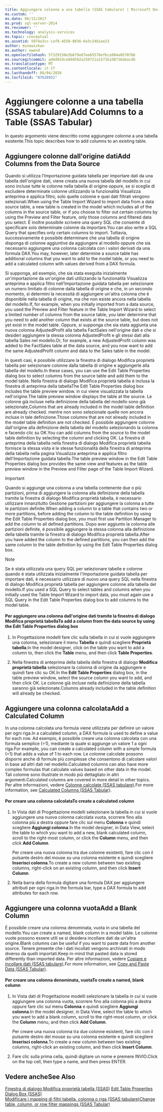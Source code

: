 ```yaml
---
title: Aggiungere colonne a una tabella (SSAS tabulare) | Microsoft Docs
ms.custom: ''
ms.date: 06/13/2017
ms.prod: sql-server-2014
ms.reviewer: ''
ms.technology: analysis-services
ms.topic: conceptual
ms.assetid: 5974a3cc-caf8-4558-8836-6e3c24b1ee23
author: minewiskan
ms.author: owend
ms.openlocfilehash: 5f329150e3b679e67ee65570efbca904a0570786
ms.sourcegitcommit: ad4d92dce894592a259721a1571b1d8736abacdb
ms.translationtype: MT
ms.contentlocale: it-IT
ms.lasthandoff: 08/04/2020
ms.locfileid: "87626931"
---
```

# <a name="add-columns-to-a-table-ssas-tabular"></a><span data-ttu-id="b0261-102">Aggiungere colonne a una tabella (SSAS tabulare)</span><span class="sxs-lookup"><span data-stu-id="b0261-102">Add Columns to a Table (SSAS Tabular)</span></span>
  <span data-ttu-id="b0261-103">In questo argomento viene descritto come aggiungere colonne a una tabella esistente.</span><span class="sxs-lookup"><span data-stu-id="b0261-103">This topic describes how to add columns to an existing table.</span></span>  
  
## <a name="add-columns-from-the-data-source"></a><span data-ttu-id="b0261-104">Aggiungere colonne dall'origine dati</span><span class="sxs-lookup"><span data-stu-id="b0261-104">Add Columns from the Data Source</span></span>  
 <span data-ttu-id="b0261-105">Quando si utilizza l'Importazione guidata tabella per importare dati da una tabella dell'origine dati, viene creata una nuova tabella del modello in cui sono incluse tutte le colonne nella tabella di origine oppure, se si sceglie di escludere determinate colonne utilizzando la funzionalità Visualizza anteprima e applica filtro, solo quelle colonne e quei dati filtrati vengono selezionati.</span><span class="sxs-lookup"><span data-stu-id="b0261-105">When using the Table Import Wizard to import data from a data source table, a new table is created in the model which includes all of the columns in the source table, or if you choose to filter out certain columns by using the Preview and Filter feature, only those columns and filtered data you select.</span></span> <span data-ttu-id="b0261-106">È inoltre possibile scrivere una query SQL che consente di specificare solo determinate colonne da importare.</span><span class="sxs-lookup"><span data-stu-id="b0261-106">You can also write a SQL Query that specifies only certain columns to import.</span></span> <span data-ttu-id="b0261-107">Tuttavia, successivamente è possibile determinare che una tabella di origine disponga di colonne aggiuntive da aggiungere al modello oppure che sia necessario aggiungere una colonna calcolata con i valori derivati da una formula DAX.</span><span class="sxs-lookup"><span data-stu-id="b0261-107">You may, however, later determine a source table has additional columns that you want to add to the model table, or you need to add a calculated column with values derived from a DAX formula.</span></span>  
  
 <span data-ttu-id="b0261-108">Si supponga, ad esempio, che sia stata eseguita inizialmente un'importazione da un'origine dati utilizzando la funzionalità Visualizza anteprima e applica filtro nell'Importazione guidata tabella per selezionare un numero limitato di colonne dalla tabella di origine e che, in un secondo momento, si determini la necessità di aggiungere un'altra colonna che è disponibile nella tabella di origine, ma che non esiste ancora nella tabella del modello.</span><span class="sxs-lookup"><span data-stu-id="b0261-108">If, for example, when you initially imported from a data source, you used the Preview and Filter feature in the Table Import Wizard to select a limited number of columns from the source table, you later determine that you need to add another column that exists at the source table, but does not yet exist in the model table.</span></span> <span data-ttu-id="b0261-109">Oppure, si supponga che sia stata aggiunta una nuova colonna AdjustedProfit alla tabella FactSales nell'origine dati e che si desideri aggiungere la stessa colonna AdjustedProfit e gli stessi dati alla tabella Sales nel modello.</span><span class="sxs-lookup"><span data-stu-id="b0261-109">Or, for example, a new AdjustedProfit column was added to the FactSales table at the data source, and you now want to add the same AdjustedProfit column and data to the Sales table in the model.</span></span>  
  
 <span data-ttu-id="b0261-110">In questi casi, è possibile utilizzare la finestra di dialogo Modifica proprietà tabella per selezionare colonne dalla tabella di origine e aggiungerle alla tabella del modello.</span><span class="sxs-lookup"><span data-stu-id="b0261-110">In these cases, you can use the Edit Table Properties dialog box to select columns from the source table and add them to the model table.</span></span> <span data-ttu-id="b0261-111">Nella finestra di dialogo Modifica proprietà tabella è inclusa la finestra di anteprima della tabella</span><span class="sxs-lookup"><span data-stu-id="b0261-111">The Edit Table Properties dialog box includes the table preview window.</span></span> <span data-ttu-id="b0261-112">in cui viene visualizzata la tabella nell'origine.</span><span class="sxs-lookup"><span data-stu-id="b0261-112">The table preview window displays the table at the source.</span></span> <span data-ttu-id="b0261-113">Le colonne già incluse nella definizione della tabella del modello sono già selezionate,</span><span class="sxs-lookup"><span data-stu-id="b0261-113">Columns that are already included in the model table definition are already checked.</span></span> <span data-ttu-id="b0261-114">mentre non sono selezionate quelle non ancora incluse in tale definizione.</span><span class="sxs-lookup"><span data-stu-id="b0261-114">Those columns that are not already included in the model table definition are not checked.</span></span> <span data-ttu-id="b0261-115">È possibile aggiungere colonne dall'origine alla definizione della tabella del modello selezionando la colonna e facendo clic su OK.</span><span class="sxs-lookup"><span data-stu-id="b0261-115">You can add columns from the source to the model table definition by selecting the column and clicking OK.</span></span> <span data-ttu-id="b0261-116">La finestra di anteprima della tabella nella finestra di dialogo Modifica proprietà tabella fornisce la stessa vista e le stesse funzionalità della finestra di anteprima della tabella nella pagina Visualizza anteprima e applica filtro dell'Importazione guidata tabella.</span><span class="sxs-lookup"><span data-stu-id="b0261-116">The table preview window in the Edit Table Properties dialog box provides the same view and features as the table preview window in the Preview and Filter page of the Table Import Wizard.</span></span>  
  
> [!IMPORTANT]  
>  <span data-ttu-id="b0261-117">Quando si aggiunge una colonna a una tabella contenente due o più partizioni, prima di aggiungere la colonna alla definizione della tabella tramite la finestra di dialogo Modifica proprietà tabella, è necessario utilizzare innanzitutto Gestione partizioni per aggiungere la colonna a tutte le partizioni definite.</span><span class="sxs-lookup"><span data-stu-id="b0261-117">When adding a column to a table that contains two or more partitions, before adding the column to the table definition by using the Edit Table Properties dialog box, you must first use Partition Manager to add the column to all defined partitions.</span></span> <span data-ttu-id="b0261-118">Dopo aver aggiunto la colonna alle partizioni definite, è possibile aggiungere la stessa colonna alla definizione della tabella tramite la finestra di dialogo Modifica proprietà tabella.</span><span class="sxs-lookup"><span data-stu-id="b0261-118">After you have added the column to the defined partitions, you can then add the same column to the table definition by using the Edit Table Properties dialog box.</span></span>  
  
> [!NOTE]  
>  <span data-ttu-id="b0261-119">Se è stata utilizzata una query SQL per selezionare tabelle e colonne quando è stata utilizzata inizialmente l'Importazione guidata tabella per importare dati, è necessario utilizzare di nuovo una query SQL nella finestra di dialogo Modifica proprietà tabella per aggiungere colonne alla tabella del modello.</span><span class="sxs-lookup"><span data-stu-id="b0261-119">If you used a SQL Query to select tables and columns when you initially used the Table Import Wizard to import data, you must again use a SQL Query in the Edit Table Properties dialog box to add columns to the model table.</span></span>  
  
#### <a name="to-add-a-column-from-the-data-source-by-using-the-edit-table-properties-dialog-box"></a><span data-ttu-id="b0261-120">Per aggiungere una colonna dall'origine dati tramite la finestra di dialogo Modifica proprietà tabella</span><span class="sxs-lookup"><span data-stu-id="b0261-120">To add a column from the data source by using the Edit Table Properties dialog box</span></span>  
  
1.  <span data-ttu-id="b0261-121">In Progettazione modelli fare clic sulla tabella in cui si vuole aggiungere una colonna, selezionare il menu **Tabella** e quindi scegliere  **Proprietà tabella**.</span><span class="sxs-lookup"><span data-stu-id="b0261-121">In the model designer, click on the table you want to add a column to, then click the **Table** menu, and then click  **Table Properties**.</span></span>  
  
2.  <span data-ttu-id="b0261-122">Nella finestra di anteprima della tabella della finestra di dialogo **Modifica proprietà tabella** selezionare la colonna di origine da aggiungere e quindi fare clic su OK.</span><span class="sxs-lookup"><span data-stu-id="b0261-122">In the **Edit Table Properties** dialog box, in the table preview window, select the source column you want to add, and then click OK.</span></span> <span data-ttu-id="b0261-123">Le colonne già incluse nella definizione della tabella saranno già selezionate.</span><span class="sxs-lookup"><span data-stu-id="b0261-123">Columns already included in the table definition will already be checked.</span></span>  
  
## <a name="add-a-calculated-column"></a><span data-ttu-id="b0261-124">Aggiungere una colonna calcolata</span><span class="sxs-lookup"><span data-stu-id="b0261-124">Add a Calculated Column</span></span>  
 <span data-ttu-id="b0261-125">In una colonna calcolata una formula viene utilizzata per definire un valore per ogni riga.</span><span class="sxs-lookup"><span data-stu-id="b0261-125">In a calculated column, a DAX formula is used to define a value for each row.</span></span> <span data-ttu-id="b0261-126">Ad esempio, è possibile creare una colonna calcolata con una formula semplice (=1), mediante la quale si aggiunge un valore 1 a ogni riga.</span><span class="sxs-lookup"><span data-stu-id="b0261-126">For example, you can create a calculated column with a simple formula (=1) that adds a value of 1 to each row.</span></span> <span data-ttu-id="b0261-127">Le colonne calcolate possono disporre anche di formule più complesse che consentono di calcolare valori in base ad altri dati nel modello.</span><span class="sxs-lookup"><span data-stu-id="b0261-127">Calculated columns can also have more complex formulas that calculate values based on other data in the model.</span></span> <span data-ttu-id="b0261-128">Tali colonne sono illustrate in modo più dettagliato in altri argomenti.</span><span class="sxs-lookup"><span data-stu-id="b0261-128">Calculated columns are covered in more detail in other topics.</span></span> <span data-ttu-id="b0261-129">Per altre informazioni, vedere [Colonne calcolate &#40;SSAS tabulare&#41;](ssas-calculated-columns.md).</span><span class="sxs-lookup"><span data-stu-id="b0261-129">For more information, see [Calculated Columns &#40;SSAS Tabular&#41;](ssas-calculated-columns.md).</span></span>  
  
#### <a name="to-create-a-calculated-column"></a><span data-ttu-id="b0261-130">Per creare una colonna calcolata</span><span class="sxs-lookup"><span data-stu-id="b0261-130">To create a calculated column</span></span>  
  
1.  <span data-ttu-id="b0261-131">In Vista dati di Progettazione modelli selezionare la tabella in cui si vuole aggiungere una nuova colonna calcolata vuota, scorrere fino alla colonna più a destra oppure fare clic sul menu **Colonna** e quindi scegliere **Aggiungi colonna**.</span><span class="sxs-lookup"><span data-stu-id="b0261-131">In the model designer, in Data View, select the table to which you want to add a new, blank calculated column, scroll to the right-most column, or click the **Column** menu, and then click **Add Column**.</span></span>  
  
     <span data-ttu-id="b0261-132">Per creare una nuova colonna tra due colonne esistenti, fare clic con il pulsante destro del mouse su una colonna esistente e quindi scegliere **Inserisci colonna**.</span><span class="sxs-lookup"><span data-stu-id="b0261-132">To create a new column between two existing columns, right-click on an existing column, and then click **Insert Column**.</span></span>  
  
2.  <span data-ttu-id="b0261-133">Nella barra della formula digitare una formula DAX per aggiungere attributi per ogni riga.</span><span class="sxs-lookup"><span data-stu-id="b0261-133">In the formula bar, type a DAX formula to add attributes for each row.</span></span>  
  
## <a name="add-a-blank-column"></a><span data-ttu-id="b0261-134">Aggiungere una colonna vuota</span><span class="sxs-lookup"><span data-stu-id="b0261-134">Add a Blank Column</span></span>  
 <span data-ttu-id="b0261-135">È possibile creare una colonna denominata, vuota in una tabella del modello.</span><span class="sxs-lookup"><span data-stu-id="b0261-135">You can create a named, blank column in a model table.</span></span> <span data-ttu-id="b0261-136">Le colonne vuote possono essere utili se si desidera incollare dati da un'altra origine.</span><span class="sxs-lookup"><span data-stu-id="b0261-136">Blank columns can be useful if you want to paste data from another source.</span></span> <span data-ttu-id="b0261-137">Tenere presente che i dati incollati vengono archiviati in modo diverso da quelli importati.</span><span class="sxs-lookup"><span data-stu-id="b0261-137">Keep in-mind that pasted data is stored differently than imported data.</span></span> <span data-ttu-id="b0261-138">Per altre informazioni, vedere [Copiare e incollare dati &#40;SSAS tabulare&#41;](../copy-and-paste-data-ssas-tabular.md).</span><span class="sxs-lookup"><span data-stu-id="b0261-138">For more information, see [Copy and Paste Data &#40;SSAS Tabular&#41;](../copy-and-paste-data-ssas-tabular.md).</span></span>  
  
#### <a name="to-create-a-named-blank-column"></a><span data-ttu-id="b0261-139">Per creare una colonna denominata, vuota</span><span class="sxs-lookup"><span data-stu-id="b0261-139">To create a named, blank column</span></span>  
  
1.  <span data-ttu-id="b0261-140">In Vista dati di Progettazione modelli selezionare la tabella in cui si vuole aggiungere una colonna vuota, scorrere fino alla colonna più a destra oppure fare clic sul menu **Colonna** e quindi scegliere **Aggiungi colonna**.</span><span class="sxs-lookup"><span data-stu-id="b0261-140">In the model designer, in Data View, select the table to which you want to add a blank column, scroll to the right-most column, or click the **Column** menu, and then click **Add Column**.</span></span>  
  
     <span data-ttu-id="b0261-141">Per creare una nuova colonna tra due colonne esistenti, fare clic con il pulsante destro del mouse su una colonna esistente e quindi scegliere **Inserisci colonna**.</span><span class="sxs-lookup"><span data-stu-id="b0261-141">To create a new column between two existing columns, right-click an existing column, and then click **Insert Column**.</span></span>  
  
2.  <span data-ttu-id="b0261-142">Fare clic sulla prima cella, quindi digitare un nome e premere INVIO.</span><span class="sxs-lookup"><span data-stu-id="b0261-142">Click on the top cell, then type a name, and then press ENTER.</span></span>  
  
## <a name="see-also"></a><span data-ttu-id="b0261-143">Vedere anche</span><span class="sxs-lookup"><span data-stu-id="b0261-143">See Also</span></span>  
 <span data-ttu-id="b0261-144">[Finestra di dialogo Modifica proprietà tabella &#40;SSAS&#41;](../edit-table-properties-dialog-box-ssas.md) </span><span class="sxs-lookup"><span data-stu-id="b0261-144">[Edit Table Properties Dialog Box &#40;SSAS&#41;](../edit-table-properties-dialog-box-ssas.md) </span></span>  
 [<span data-ttu-id="b0261-145">Modificare i mapping di filtri tabella, colonna o riga &#40;SSAS tabulare&#41;</span><span class="sxs-lookup"><span data-stu-id="b0261-145">Change table, column, or row filter mappings &#40;SSAS Tabular&#41;</span></span>](change-table-column-or-row-filter-mappings-ssas-tabular.md)  
  
  
